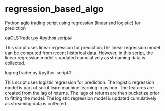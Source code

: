 # regression_based_algo
Python aglo trading script using regression (linear and logistic) for prediction

oaOLSTrader.py  #python script#

This script uses linear regression for prediction.The linear regression model can be computed from recent historical data. However, in this script, the linear regression model is updated cumulatively as streaming data is collected. 


logregTrader.py  #python script#

This script uses logistic regression for prediction. The logistic regression model is part of scikit learn machine learning in python. The features are created from the lag of returns. The lags of returns are then bucketize prior to fitting the model. The logistic regression model is updated cumulatively as streaming data is collected.
